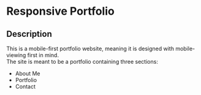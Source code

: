 # Responsive Portfolio

## Description
This is a mobile-first portfolio website, meaning it is designed with mobile-viewing first in mind.  
The site is meant to be a portfolio containing three sections:  
* About Me
* Portfolio
* Contact